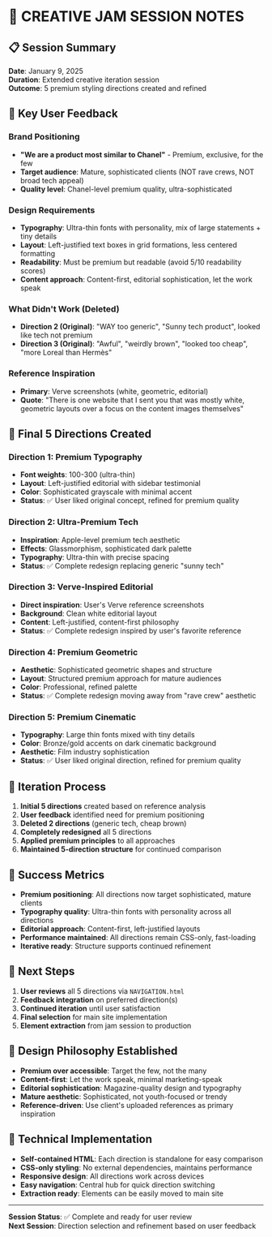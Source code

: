 # 🎸 CREATIVE JAM SESSION NOTES

## 📋 Session Summary
**Date**: January 9, 2025  
**Duration**: Extended creative iteration session  
**Outcome**: 5 premium styling directions created and refined

## 🎯 Key User Feedback

### Brand Positioning
- **"We are a product most similar to Chanel"** - Premium, exclusive, for the few
- **Target audience**: Mature, sophisticated clients (NOT rave crews, NOT broad tech appeal)
- **Quality level**: Chanel-level premium quality, ultra-sophisticated

### Design Requirements
- **Typography**: Ultra-thin fonts with personality, mix of large statements + tiny details
- **Layout**: Left-justified text boxes in grid formations, less centered formatting
- **Readability**: Must be premium but readable (avoid 5/10 readability scores)
- **Content approach**: Content-first, editorial sophistication, let the work speak

### What Didn't Work (Deleted)
- **Direction 2 (Original)**: "WAY too generic", "Sunny tech product", looked like tech not premium
- **Direction 3 (Original)**: "Awful", "weirdly brown", "looked too cheap", "more Loreal than Hermès"

### Reference Inspiration
- **Primary**: Verve screenshots (white, geometric, editorial)
- **Quote**: "There is one website that I sent you that was mostly white, geometric layouts over a focus on the content images themselves"

## 🎨 Final 5 Directions Created

### Direction 1: Premium Typography
- **Font weights**: 100-300 (ultra-thin)
- **Layout**: Left-justified editorial with sidebar testimonial
- **Color**: Sophisticated grayscale with minimal accent
- **Status**: ✅ User liked original concept, refined for premium quality

### Direction 2: Ultra-Premium Tech
- **Inspiration**: Apple-level premium tech aesthetic
- **Effects**: Glassmorphism, sophisticated dark palette
- **Typography**: Ultra-thin with precise spacing
- **Status**: ✅ Complete redesign replacing generic "sunny tech"

### Direction 3: Verve-Inspired Editorial
- **Direct inspiration**: User's Verve reference screenshots
- **Background**: Clean white editorial layout
- **Content**: Left-justified, content-first philosophy
- **Status**: ✅ Complete redesign inspired by user's favorite reference

### Direction 4: Premium Geometric
- **Aesthetic**: Sophisticated geometric shapes and structure
- **Layout**: Structured premium approach for mature audiences
- **Color**: Professional, refined palette
- **Status**: ✅ Complete redesign moving away from "rave crew" aesthetic

### Direction 5: Premium Cinematic
- **Typography**: Large thin fonts mixed with tiny details
- **Color**: Bronze/gold accents on dark cinematic background
- **Aesthetic**: Film industry sophistication
- **Status**: ✅ User liked original direction, refined for premium quality

## 🔄 Iteration Process
1. **Initial 5 directions** created based on reference analysis
2. **User feedback** identified need for premium positioning
3. **Deleted 2 directions** (generic tech, cheap brown)
4. **Completely redesigned** all 5 directions
5. **Applied premium principles** to all approaches
6. **Maintained 5-direction structure** for continued comparison

## 🎯 Success Metrics
- **Premium positioning**: All directions now target sophisticated, mature clients
- **Typography quality**: Ultra-thin fonts with personality across all directions
- **Editorial approach**: Content-first, left-justified layouts
- **Performance maintained**: All directions remain CSS-only, fast-loading
- **Iterative ready**: Structure supports continued refinement

## 📝 Next Steps
1. **User reviews** all 5 directions via `NAVIGATION.html`
2. **Feedback integration** on preferred direction(s)
3. **Continued iteration** until user satisfaction
4. **Final selection** for main site implementation
5. **Element extraction** from jam session to production

## 🎨 Design Philosophy Established
- **Premium over accessible**: Target the few, not the many
- **Content-first**: Let the work speak, minimal marketing-speak
- **Editorial sophistication**: Magazine-quality design and typography
- **Mature aesthetic**: Sophisticated, not youth-focused or trendy
- **Reference-driven**: Use client's uploaded references as primary inspiration

## 🚀 Technical Implementation
- **Self-contained HTML**: Each direction is standalone for easy comparison
- **CSS-only styling**: No external dependencies, maintains performance
- **Responsive design**: All directions work across devices
- **Easy navigation**: Central hub for quick direction switching
- **Extraction ready**: Elements can be easily moved to main site

---

**Session Status**: ✅ Complete and ready for user review  
**Next Session**: Direction selection and refinement based on user feedback